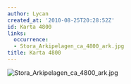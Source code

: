 ```yaml
---
author: Lycan
created_at: '2010-08-25T20:28:52Z'
id: Karta 4800
links:
  occurrence:
  - Stora_Arkipelagen_ca_4800_ark.jpg
title: Karta 4800
---
```


![][1]

  [1]: Stora_Arkipelagen_ca_4800_ark.jpg "Stora_Arkipelagen_ca_4800_ark.jpg"